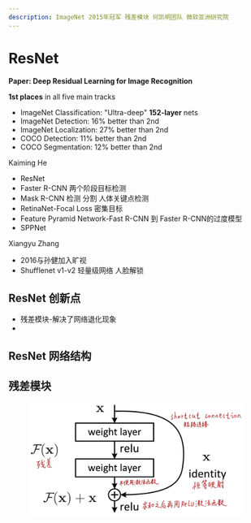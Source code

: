 ```yaml
---
description: ImageNet 2015年冠军 残差模块 何凯明团队 微软亚洲研究院
---
```


# ResNet

**Paper: Deep Residual Learning for Image Recognition**

**1st places** in all five main tracks

* ImageNet Classification: "Ultra-deep" **152-layer** nets
* ImageNet Detection: 16% better than 2nd
* ImageNet Localization: 27% better than 2nd
* COCO Detection: 11% better than 2nd
* COCO Segmentation: 12% better than 2nd

Kaiming He

* ResNet
* Faster R-CNN 两个阶段目标检测
* Mask R-CNN 检测 分割 人体关键点检测
* RetinaNet-Focal Loss 密集目标
* Feature Pyramid Network-Fast R-CNN 到 Faster R-CNN的过度模型
* SPPNet

Xiangyu Zhang

* 2016与孙健加入旷视
* Shufflenet v1-v2 轻量级网络 人脸解锁

## ResNet 创新点

* 残差模块-解决了网络退化现象
*

## ResNet 网络结构



## 残差模块

<figure><img src="../../.gitbook/assets/image.png" alt=""><figcaption></figcaption></figure>
